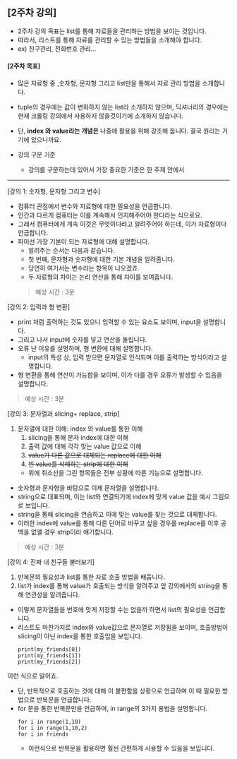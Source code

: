 ## [2주차 강의]

* 2주차 강의 목표는 list를 통해 자료들을 관리하는 방법을 보이는 것입니다.
* 따라서, 리스트를 통해 자료를 관리할 수 있는 방법들을 소개해야 합니다.
* ex) 친구관리, 전화번호 관리...

#### [2주차 목표]
* 많은 자료형 중 ,숫자형, 문자형 그리고 list만을 통해서 자료 관리 방법을 소개합니다.
* tuple의 경우에는 값이 변화하지 않는 list라 소개하지 않으며, 딕셔너리의 경우에는 현재 크롤링 강의에서 사용하지 않을것이기에 소개하지 않습니다.
* 단, **index 와 value라는 개념은** 나중에 활용을 위해 강조해 둡니다. 결국 원리는 거기에 있으니까요.

* 강의 구분 기준
  * 강의를 구분하는데 있어서 가장 중요한 기준은 한 주제 안에서 
-----

[강의 1: 숫자형, 문자형 그리고 변수]

* 컴퓨터 관점에서 변수와 자료형에 대한 필요성을 언급합니다.
* 인간과 다르게 컴퓨터는 이를 계속해서 인지해주어야 한다라는 식으로요.
* 그래서 컴퓨터에게 계속 이것은 무엇이다라고 알려주어야 하는데, 이가 자료형이다 언급합니다.
* 파이선 가장 기본이 되는 자료형에 대해 설명합니다.
    * 알려주는 순서는 다음과 같습니다.
    * 첫 번째, 문자형과 숫자형에 대한 기본 개념을 알려줍니다.
    * 당연히 여기서는 변수라는 항목이 나오겠죠.
    * 두 자료형의 차이는 논리 연산을 통해 차이를 보여줍니다.
  > 예상 시간 : 3분

[강의 2: 입력과 형 변환]

* print 처럼 출력하는 것도 있으니 입력할 수 있는 요소도 보이며, input을 설명합니다.
* 그리고 나서 input에 숫자를 넣고 연산을 돌립니다.
* 오류 난 이유를 설명하며, 형 변환에 대해 설명합니다.
  * input의 특성 상, 입력 받으면 문자열로 인식되며 이를 출력하는 방식이라고 설명합니다.
* 형 변환을 통해 연산이 가능함을 보이며, 이가 다를 경우 오류가 발생할 수 있음을 설명합니다.

> 예상 시간 : 3분

[강의 3: 문자열과 slicing+ replace, strip]
1. 문자열에 대한 이해: index 와 value를 통한 이해
   1. slicing을 통해 문자 index에 대한 이해
   2. 출력 값에 대해 각각 맞는 value 값으로 이해
   3. ~~value가 다른 값으로 대체되는 replace에 대한 이해~~
   4. ~~빈 value를 삭제하는 strip에 대한 이해~~
   * 위에 취소선을 그린 항목들은 전부 상황에 따른 기능으로 설명합니다.
   
* 숫자형과 문자형을 바탕으로 이제 문자열을 설명합니다.
* string으로 대표되며, 이는 list와 연결되기에 index에 맞게 value 값을 예시 그림으로 보입니다.
* string을 통해 slicing을 연습하고 이에 맞는 value를 찾는 것으로 대체합니다.
* 이러한 index에 value를 통해 다른 단어로 바꾸고 싶을 경우를 replace를 이후 공백을 없앨 경우 strip이라 얘기합니다.

> 예상 시간 : 3분

[강의 4: 진짜 내 친구들 불러보기]
1. 반복문의 필요성과 list를 통한 자료 호출 방법을 배웁니다.
2. list가 index를 통해 value가 호출되는 방식을 알려주고 앞 강의에서의 string을 통해 연관성을 알려줍니다.

* 이렇게 문자열들을 번호에 맞게 저장할 수는 없을까 하면서 list의 필요성을 언급합니다.
* 리스트도 마찬가지로 index와 value값으로 문자열로 저장됨을 보이며, 호출방법이 slicing이 아닌 index를 통한 호출임을 보입니다.
  ```
  print(my_friends[0])
  print(my_friends[1])
  print(my_friends[2])
  ```
이런 식으로 말이죠.
* 단, 반복적으로 호출하는 것에 대해 이 불편함을 상황으로 언급하며 이 때 필요한 방법으로 반복문을 언급합니다.
* for 문을 통한 반복문만을 언급하며, in range의 3가지 용법을 설명합니다.
  ```
  for i in range(1,10)
  for i in range(1,10,2)
  for i in friends
  ```
  * 이런식으로 반복문을 활용하면 훨씬 간편하게 사용할 수 있음을 보입니다.
  